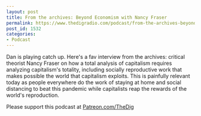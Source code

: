 ```yaml
---
layout: post
title: From the archives: Beyond Economism with Nancy Fraser
permalink: https://www.thedigradio.com/podcast/from-the-archives-beyond-economism-with-nancy-fraser/index.html
post_id: 1532
categories: 
- Podcast
---
```


Dan is playing catch up. Here's a fav interview from the archives: critical theorist Nancy Fraser on how a total analysis of capitalism requires analyzing capitalism's totality, including socially reproductive work that makes possible the world that capitalism exploits. This is painfully relevant today as people everywhere do the work of staying at home and social distancing to beat this pandemic while capitalists reap the rewards of the world's reproduction.

Please support this podcast at 
[Patreon.com/TheDig](http://Patreon.com/TheDig)